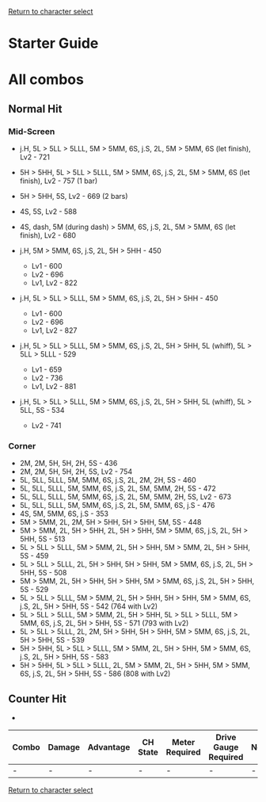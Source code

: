 [Return to character select](./index.md)  

# Starter Guide



# All combos

## Normal Hit

### Mid-Screen

- j.H, 5L > 5LL > 5LLL, 5M > 5MM, 6S, j.S, 2L, 5M > 5MM, 6S (let finish), Lv2 - 721
- 5H > 5HH, 5L > 5LL > 5LLL, 5M > 5MM, 6S, j.S, 2L, 5M > 5MM, 6S (let finish), Lv2 - 757 (1 bar)
- 5H > 5HH, 5S, Lv2 - 669 (2 bars)
- 4S, 5S, Lv2 - 588
- 4S, dash, 5M (during dash) > 5MM, 6S, j.S, 2L, 5M > 5MM, 6S (let finish), Lv2 - 680

- j.H, 5M > 5MM, 6S, j.S, 2L, 5H > 5HH - 450
  - Lv1 - 600
  - Lv2 - 696
  - Lv1, Lv2 - 822
- j.H, 5L > 5LL > 5LLL, 5M > 5MM, 6S, j.S, 2L, 5H > 5HH - 450
  - Lv1 - 600
  - Lv2 - 696
  - Lv1, Lv2 - 827
- j.H, 5L > 5LL > 5LLL, 5M > 5MM, 6S, j.S, 2L, 5H > 5HH, 5L (whiff), 5L > 5LL > 5LLL - 529
  - Lv1 - 659
  - Lv2 - 736
  - Lv1, Lv2 - 881
- j.H, 5L > 5LL > 5LLL, 5M > 5MM, 6S, j.S, 2L, 5H > 5HH, 5L (whiff), 5L > 5LL, 5S - 534
  - Lv2 - 741

### Corner

- 2M, 2M, 5H, 5H, 2H, 5S - 436
- 2M, 2M, 5H, 5H, 2H, 5S, Lv2 - 754
- 5L, 5LL, 5LLL, 5M, 5MM, 6S, j.S, 2L, 2M, 2H, 5S - 460
- 5L, 5LL, 5LLL, 5M, 5MM, 6S, j.S, 2L, 5M, 5MM, 2H, 5S - 472 
- 5L, 5LL, 5LLL, 5M, 5MM, 6S, j.S, 2L, 5M, 5MM, 2H, 5S, Lv2 - 673 
- 5L, 5LL, 5LLL, 5M, 5MM, 6S, j.S, 2L, 5M, 5MM, 6S, j.S - 476 
- 4S, 5M, 5MM, 6S, j.S - 353
- 5M > 5MM, 2L, 2M, 5H > 5HH, 5H > 5HH, 5M, 5S - 448
- 5M > 5MM, 2L, 5H > 5HH, 2L, 5H > 5HH, 5M > 5MM, 6S, j.S, 2L, 5H > 5HH, 5S - 513
- 5L > 5LL > 5LLL, 5M > 5MM, 2L, 5H > 5HH, 5M > 5MM, 2L, 5H > 5HH, 5S - 459
- 5L > 5LL > 5LLL, 2L, 5H > 5HH, 5H > 5HH, 5M > 5MM, 6S, j.S, 2L, 5H > 5HH, 5S - 508
- 5M > 5MM, 2L, 5H > 5HH, 5H > 5HH, 5M > 5MM, 6S, j.S, 2L, 5H > 5HH, 5S - 529
- 5L > 5LL > 5LLL, 5M > 5MM, 2L, 5H > 5HH, 5H > 5HH, 5M > 5MM, 6S, j.S, 2L, 5H > 5HH, 5S - 542 (764 with Lv2)
- 5L > 5LL > 5LLL, 5M > 5MM, 2L, 5H > 5HH, 5L > 5LL > 5LLL, 5M > 5MM, 6S, j.S, 2L, 5H > 5HH, 5S - 571 (793 with Lv2)
- 5L > 5LL > 5LLL, 2L, 2M, 5H > 5HH, 5H > 5HH, 5M > 5MM, 6S, j.S, 2L, 5H > 5HH, 5S - 539
- 5H > 5HH, 5L > 5LL > 5LLL, 5M > 5MM, 2L, 5H > 5HH, 5M > 5MM, 6S, j.S, 2L, 5H > 5HH, 5S - 583
- 5H > 5HH, 5L > 5LL > 5LLL, 2L, 5M > 5MM, 2L, 5H > 5HH, 5M > 5MM, 6S, j.S, 2L, 5H > 5HH, 5S - 586 (808 with Lv2)

## Counter Hit

- 


| Combo | Damage | Advantage | CH State | Meter Required | Drive Gauge Required | Notes |
| ----- | ------ | --------- | -------- | -------------- | -------------------- | ----- |
| -     | -      | -         | -        | -              | -                    | -     |


[Return to character select](./index.md)  
